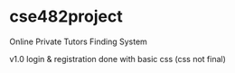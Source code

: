 # cse482project
Online Private Tutors Finding System 

v1.0 
login & registration done with basic css (css not final)
